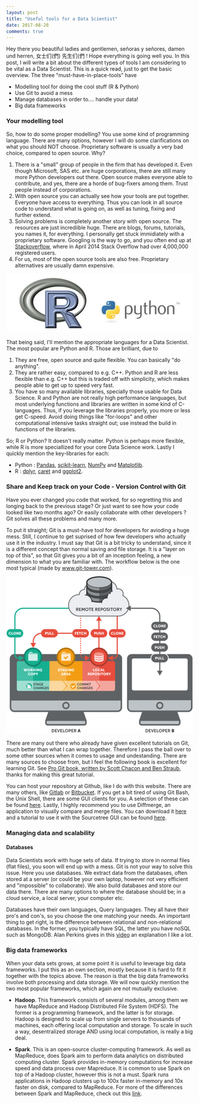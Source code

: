 ```yaml
---
layout: post
title: "Useful tools for a Data Scientist"
date: 2017-08-28
comments: true
---
```


Hey there you beautiful ladies and gentlemen, señoras y señores, damen und herren, 女士们(們) 先生们(們 ! Hope everything is going well you. In this post, I will write a bit about the different types of tools I am considering to be vital as a Data Scientist. This is a quick read, just to get the basic overview. The three "must-have-in-place-tools" have
* Modelling tool for doing the cool stuff (R & Python)
* Use Git to avoid a mess
* Manage databases in order to…. handle your data!
* Big data frameworks


### Your modelling tool

So, how to do some proper modelling? You use some kind of programming language. There are many options, however I will do some clarifications on what you should NOT choose. Proprietary software is usually a very bad choice, compared to open source. Why? 
1. There is a "small" group of people in the firm that has developed it. Even though Microsoft, SAS etc. are huge corporations, there are still many more Python developers out there. Open source makes everyone able to contribute, and yes, there are a horde of bug-fixers among them. Trust people instead of corporations. 
2. With open source you can actually see how your tools are put together. Everyone have access to everything. Thus you can look in all source code to understand what is going on, as well as tuning, fixing and further extend.
3. Solving problems is completely another story with open source. The resources are just incrediible huge. There are blogs, forums, tutorials, you names it, for everything. I personally get stuck immidiately with a proprietary software. Googling is the way to go, and you often end up at [Stackoverflow](https://stackoverflow.com/), where in April 2014 Stack Overflow had over 4,000,000 registered users.
4. For us, most of the open source tools are also free. Proprietary alternatives are usually damn expensive. 

![center](/figs/2017-08-18-Data-Scientist-Tools/R-vs-Python-Data-Science-machine-learning.jpg)


That being said, I'll mention the appropriate languages for a Data Scientist. The most popular are Python and R. Those are brilliant, due to
1. They are free, open source and quite flexible. You can basically "do anything".
2. They are rather easy, compared to e.g. C++. Python and R are less flexible than e.g. C++ but this is traded off with simplicity, which makes people able to get up to speed very fast.
3. You have so many available libraries, specially those usable for Data Science. R and Python are not really high performance languages, but most underlying functions and libraries are written in some kind of C-languages. Thus, if you leverage the libraries properly, you more or less get C-speed. Avoid doing things like "for-loops" and other computational intensive tasks straight out; use instead the build in functions of the libraries. 

So; R or Python? It doesn't really matter. Python is perhaps more flexible, while R is more speciallized for your core Data Science work. Lastly I quickly mention the key-libraries for each:
* Python : [Pandas](http://pandas.pydata.org/), [scikit-learn](http://scikit-learn.org/stable/sci),  [NumPy](http://www.numpy.org/) and [Matplotlib](https://matplotlib.org/).
* R : [dplyr](https://cran.r-project.org/web/packages/dplyr/index.html), [caret](http://topepo.github.io/caret/index.html) and [ggplot2](http://ggplot2.org/).


### Share and Keep track on your Code - Version Control with Git 

Have you ever changed you code that worked, for so regretting this and longing back to the previous stage? Or just want to see how your code looked like two months ago? Or easily collaborate with other developers ? Git solves all these problems and many more.

To put it straight; Git is a must-have tool for developers for avioding a huge mess. Still, I continue to get suprised of how few developers who actually use it in the industry. I must say that Git is a bit tricky to understand, since it is a different concept than normal saving and file storage. It is a "layer on top of this", so that Git gives you a bit of an inception feeling, a new dimension to what you are familiar with. The workflow below is the one most typical (made by www.git-tower.com).

![center](/figs/2017-08-18-Data-Scientist-Tools/basic-remote-workflow.png)

There are many out there who already have given excellent tutorials on Git, much better than what I can wrap together. Therefore I pass the ball over to some other sources when it comes to usage and undestanding. There are many sources to choose from, but I feel the following book is excellent for learning Git. See [Pro Git book, written by Scott Chacon and Ben Straub](https://git-scm.com/book/en/v2/Getting-Started-About-Version-Control), thanks for making this great tutorial.

You can host your repository at Github, like I do with this website. There are many others, like [Gitlab](https://about.gitlab.com/) or [Bitbucket](https://bitbucket.org/). If you get a bit tired of using Git Bash, the Unix Shell, there are some GUI clients for you. A selection of these can be found [here](https://git-scm.com/downloads/guis). Lastly, I highly recommend you to use Diffmerge, an application to visually compare and merge files. You can download it [here](https://sourcegear.com/diffmerge/) and a tutorial to use it with the Sourcetree GUI can be found [here](https://www.youtube.com/watch?v=sIwh4UvApMU).


### Managing data and scalability

#### Databases
Data Scientists work with huge sets of data. If trying to store in normal files (flat files), you soon will end up with a mess. Git is not your way to solve this issue. Here you use databases. We extract data from the databases, often stored at a server (or could be your own laptop, however not very efficient and "impossible" to collaborate). We also build databases and store our data there. There are many options to where the database should be; in a cloud service, a local server, your computer etc. 

Databases have their own languages, Query languages. They all have their pro's and con's, so you choose the one matching your needs. An important thing to get right, is the difference between relational and non-relational databases. In the former, you typically have SQL, the latter you have noSQL such as MongoDB. Alan Perkins gives in this [video](https://www.youtube.com/watch?v=XPqrY7YEs0A) an explanation I like a lot. 



### Big data frameworks

When your data sets grows, at some point it is useful to leverage big data frameworks. I put this as an own section, mostly because it is hard to fit it together with the topics above. The reason is that the big data frameworks involve both processing and data storage. We will now quickly mention the two most popular frameworks, which again are not mutually exclusive. 

* **Hadoop**. This framework consists of several modules, among them we have MapReduce and Hadoop Distributed File System (HDFS). The former is a programming framework, and the latter is for storage. Hadoop is designed to scale up from single servers to thousands of machines, each offering local computation and storage. To scale in such a way, desentralized storage AND using local computation, is really a big deal. 

* **Spark**. This is an open-source cluster-computing framework. As well as MapReduce, does Spark aim to perform data analytics on distributed computing cluster. Spark provides in-memory computations for increase speed and data process over Mapreduce. It is common to use Spark on top of a Hadoop cluster, however this is not a must. Spark runs applications in Hadoop clusters up to 100x faster in-memory and 10x faster on disk, compared to MapReduce. For more of the differences between Spark and MapReduce, check out this [link](https://www.youtube.com/watch?time_continue=11&v=KzFe4T0PwQ8).




